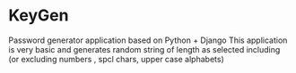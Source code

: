 # KeyGen
Password generator application based on Python + Django
This application is very basic and generates random string of length as selected including (or excluding numbers , spcl chars, upper case alphabets)
